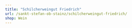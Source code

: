 ```yaml
---
title: "Schilcherweingut Friedrich"
url: /sankt-stefan-ob-stainz/schilcherweingut-friedrich/
shop: Wein
---
```

